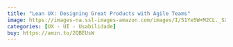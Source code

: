 ```yaml
---
title: "Lean UX: Designing Great Products with Agile Teams"
image: https://images-na.ssl-images-amazon.com/images/I/51Ye5W+M2CL._SX330_BO1,204,203,200_.jpg
categories: [UX - UI - Usabilidade]
buy: https://amzn.to/2QBEUsW
---
```

